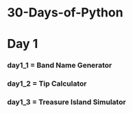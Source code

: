 # 30-Days-of-Python

# Day 1
### day1_1 = Band Name Generator
### day1_2 = Tip Calculator
### day1_3 = Treasure Island Simulator
